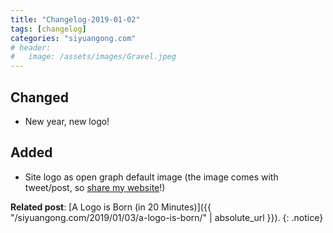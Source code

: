 ```yaml
---
title: "Changelog-2019-01-02"
tags: [changelog]
categories: "siyuangong.com"
# header:
#   image: /assets/images/Gravel.jpeg
---
```


## Changed
- New year, new logo! 

## Added
- Site logo as open graph default image (the image comes with tweet/post, so [share my website](https://www.facebook.com/sharer/sharer.php?u=https%3A%2F%2Fsiyuangong.com%2F)!)

**Related post**: [A Logo is Born (in 20 Minutes)]({{ "/siyuangong.com/2019/01/03/a-logo-is-born/" | absolute_url }}). 
{: .notice}